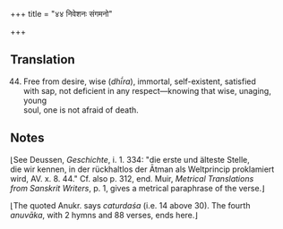 +++
title = "४४ निवेशनः संगमनो"

+++
## Translation
44. Free from desire, wise (*dhī́ra*), immortal, self-existent, satisfied  
with sap, not deficient in any respect—knowing that wise, unaging, young  
soul, one is not afraid of death.

## Notes
⌊See Deussen, *Geschichte*, i. 1. 334: "die erste und älteste Stelle,  
die wir kennen, in der rückhaltlos der Ātman als Weltprincip proklamiert  
wird, AV. x. 8. 44." Cf. also p. 312, end. Muir, *Metrical Translations  
from Sanskrit Writers*, p. 1, gives a metrical paraphrase of the verse.⌋  
  
⌊The quoted Anukr. says *caturdaśa* (i.e. 14 above 30). The fourth  
*anuvāka*, with 2 hymns and 88 verses, ends here.⌋
